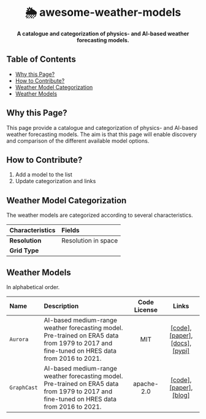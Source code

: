 <h1 align="center">
    🌦️ awesome-weather-models
    <br>
</h1>

<p align="center">
    <strong>A catalogue and categorization of physics- and AI-based weather forecasting models. 
   </strong>
</p>

## Table of Contents  
* [Why this Page?](#why-this-page)  
* [How to Contribute?](#how-to-contribute)  
* [Weather Model Categorization](#energy-model-categorization)  
* [Weather Models](#energy-models)  

## Why this Page?
This page provide a catalogue and categorization of physics- and AI-based weather forecasting models. The aim is that this page will enable discovery and comparison of the different available model options. 

## How to Contribute? 
1) Add a model to the list
2) Update categorization and links

## Weather Model Categorization
The weather models are categorized according to several characteristics. 


| Characteristics   | Fields        |
| :---              | :---          |
| **Resolution**     | Resolution in space |
| **Grid Type**  |  |

## Weather Models
In alphabetical order. 

| Name | Description | Code License | Links |
| :--- | :--- | :---: | :---: |
|`Aurora`|AI-based medium-range weather forecasting model. Pre-trained on ERA5 data from 1979 to 2017 and fine-tuned on HRES data from 2016 to 2021.|MIT|[[code]](https://github.com/microsoft/aurora), [[paper]](https://arxiv.org/abs/2405.13063), [[docs]](https://microsoft.github.io/aurora/intro.html), [[pypi]](https://pypi.org/project/microsoft-aurora/)|
|`GraphCast`|AI-based medium-range weather forecasting model. Pre-trained on ERA5 data from 1979 to 2017 and fine-tuned on HRES data from 2016 to 2021.|apache-2.0|[[code]](https://github.com/google-deepmind/graphcast), [[paper]](https://arxiv.org/abs/2212.12794), [[blog]](https://deepmind.google/discover/blog/graphcast-ai-model-for-faster-and-more-accurate-global-weather-forecasting/)|
